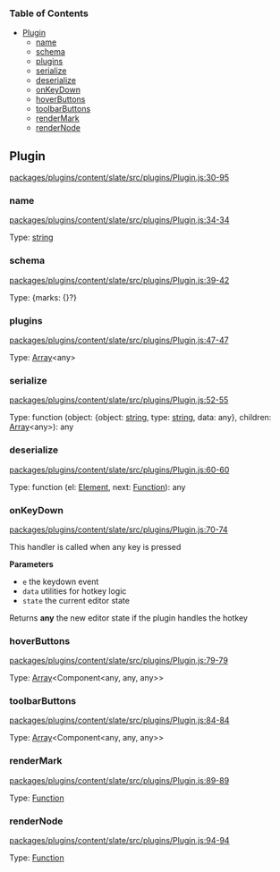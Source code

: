 <!-- Generated by documentation.js. Update this documentation by updating the source code. -->

### Table of Contents

-   [Plugin][1]
    -   [name][2]
    -   [schema][3]
    -   [plugins][4]
    -   [serialize][5]
    -   [deserialize][6]
    -   [onKeyDown][7]
    -   [hoverButtons][8]
    -   [toolbarButtons][9]
    -   [renderMark][10]
    -   [renderNode][11]

## Plugin

[packages/plugins/content/slate/src/plugins/Plugin.js:30-95][12]

### name

[packages/plugins/content/slate/src/plugins/Plugin.js:34-34][13]

Type: [string][14]

### schema

[packages/plugins/content/slate/src/plugins/Plugin.js:39-42][15]

Type: {marks: {}?}

### plugins

[packages/plugins/content/slate/src/plugins/Plugin.js:47-47][16]

Type: [Array][17]&lt;any>

### serialize

[packages/plugins/content/slate/src/plugins/Plugin.js:52-55][18]

Type: function (object: {object: [string][14], type: [string][14], data: any}, children: [Array][17]&lt;any>): any

### deserialize

[packages/plugins/content/slate/src/plugins/Plugin.js:60-60][19]

Type: function (el: [Element][20], next: [Function][21]): any

### onKeyDown

[packages/plugins/content/slate/src/plugins/Plugin.js:70-74][22]

This handler is called when any key is pressed

**Parameters**

-   `e`  the keydown event
-   `data`  utilities for hotkey logic
-   `state`  the current editor state

Returns **any** the new editor state if the plugin handles the hotkey

### hoverButtons

[packages/plugins/content/slate/src/plugins/Plugin.js:79-79][23]

Type: [Array][17]&lt;Component&lt;any, any, any>>

### toolbarButtons

[packages/plugins/content/slate/src/plugins/Plugin.js:84-84][24]

Type: [Array][17]&lt;Component&lt;any, any, any>>

### renderMark

[packages/plugins/content/slate/src/plugins/Plugin.js:89-89][25]

Type: [Function][21]

### renderNode

[packages/plugins/content/slate/src/plugins/Plugin.js:94-94][26]

Type: [Function][21]

[1]: #plugin

[2]: #name

[3]: #schema

[4]: #plugins

[5]: #serialize

[6]: #deserialize

[7]: #onkeydown

[8]: #hoverbuttons

[9]: #toolbarbuttons

[10]: #rendermark

[11]: #rendernode

[12]: https://github.com/nolandg/editor/blob/c75ac0ef559e3c59028bff07d28f887d3ab9caaf/packages/plugins/content/slate/src/plugins/Plugin.js#L30-L95 "Source code on GitHub"

[13]: https://github.com/nolandg/editor/blob/c75ac0ef559e3c59028bff07d28f887d3ab9caaf/packages/plugins/content/slate/src/plugins/Plugin.js#L34-L34 "Source code on GitHub"

[14]: https://developer.mozilla.org/docs/Web/JavaScript/Reference/Global_Objects/String

[15]: https://github.com/nolandg/editor/blob/c75ac0ef559e3c59028bff07d28f887d3ab9caaf/packages/plugins/content/slate/src/plugins/Plugin.js#L39-L42 "Source code on GitHub"

[16]: https://github.com/nolandg/editor/blob/c75ac0ef559e3c59028bff07d28f887d3ab9caaf/packages/plugins/content/slate/src/plugins/Plugin.js#L47-L47 "Source code on GitHub"

[17]: https://developer.mozilla.org/docs/Web/JavaScript/Reference/Global_Objects/Array

[18]: https://github.com/nolandg/editor/blob/c75ac0ef559e3c59028bff07d28f887d3ab9caaf/packages/plugins/content/slate/src/plugins/Plugin.js#L52-L55 "Source code on GitHub"

[19]: https://github.com/nolandg/editor/blob/c75ac0ef559e3c59028bff07d28f887d3ab9caaf/packages/plugins/content/slate/src/plugins/Plugin.js#L60-L60 "Source code on GitHub"

[20]: https://developer.mozilla.org/docs/Web/API/Element

[21]: https://developer.mozilla.org/docs/Web/JavaScript/Reference/Statements/function

[22]: https://github.com/nolandg/editor/blob/c75ac0ef559e3c59028bff07d28f887d3ab9caaf/packages/plugins/content/slate/src/plugins/Plugin.js#L70-L74 "Source code on GitHub"

[23]: https://github.com/nolandg/editor/blob/c75ac0ef559e3c59028bff07d28f887d3ab9caaf/packages/plugins/content/slate/src/plugins/Plugin.js#L79-L79 "Source code on GitHub"

[24]: https://github.com/nolandg/editor/blob/c75ac0ef559e3c59028bff07d28f887d3ab9caaf/packages/plugins/content/slate/src/plugins/Plugin.js#L84-L84 "Source code on GitHub"

[25]: https://github.com/nolandg/editor/blob/c75ac0ef559e3c59028bff07d28f887d3ab9caaf/packages/plugins/content/slate/src/plugins/Plugin.js#L89-L89 "Source code on GitHub"

[26]: https://github.com/nolandg/editor/blob/c75ac0ef559e3c59028bff07d28f887d3ab9caaf/packages/plugins/content/slate/src/plugins/Plugin.js#L94-L94 "Source code on GitHub"
